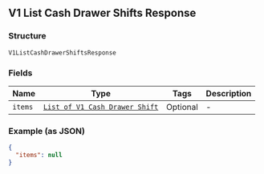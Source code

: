 ## V1 List Cash Drawer Shifts Response

### Structure

`V1ListCashDrawerShiftsResponse`

### Fields

| Name | Type | Tags | Description |
|  --- | --- | --- | --- |
| `items` | [`List of V1 Cash Drawer Shift`]($m/V1CashDrawerShift) | Optional | - |

### Example (as JSON)

```json
{
  "items": null
}
```

